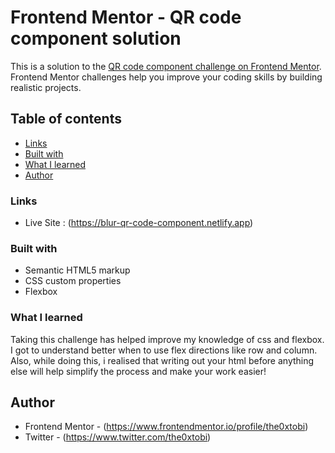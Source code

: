 # Frontend Mentor - QR code component solution

This is a solution to the [QR code component challenge on Frontend Mentor](https://www.frontendmentor.io/challenges/qr-code-component-iux_sIO_H). Frontend Mentor challenges help you improve your coding skills by building realistic projects. 

## Table of contents

  - [Links](#links)
  - [Built with](#built-with)
  - [What I learned](#what-i-learned)
- [Author](#author)


### Links

- Live Site : (https://blur-qr-code-component.netlify.app)


### Built with

- Semantic HTML5 markup
- CSS custom properties
- Flexbox


### What I learned

Taking this challenge has helped improve my knowledge of css and flexbox. I got to
understand better when to use flex directions like row and column. Also, while doing
this, i realised that writing out your html before anything else will help simplify the
process and make your work easier!


## Author

- Frontend Mentor - (https://www.frontendmentor.io/profile/the0xtobi)
- Twitter - (https://www.twitter.com/the0xtobi)
